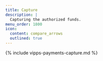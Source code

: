 ```yaml
---
title: Capture
description: |
  Capturing the authorized funds.
menu_order: 1800
icon:
  content: compare_arrows
  outlined: true
---
```


{% include vipps-payments-capture.md %}
